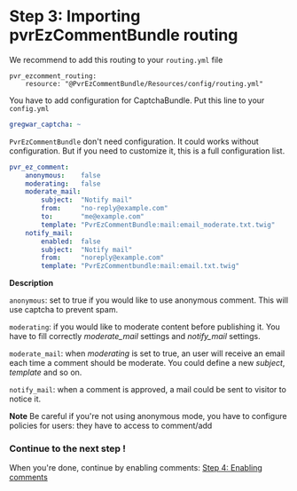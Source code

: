 # Step 3: Importing pvrEzCommentBundle routing

We recommend to add this routing to your ```routing.yml``` file

```
pvr_ezcomment_routing:
    resource: "@PvrEzCommentBundle/Resources/config/routing.yml"
```

You have to add configuration for CaptchaBundle. Put this line to your ```config.yml```

```yaml
gregwar_captcha: ~
```

```PvrEzCommentBundle``` don't need configuration. It could works without configuration. But if you need
to customize it, this is a full configuration list.

```yaml
pvr_ez_comment:
    anonymous:    false
    moderating:   false
    moderate_mail:
        subject:  "Notify mail"
        from:     "no-reply@example.com"
        to:       "me@example.com"
        template: "PvrEzCommentBundle:mail:email_moderate.txt.twig"
    notify_mail:
        enabled:  false
        subject:  "Notify mail"
        from:     "noreply@example.com"
        template: "PvrEzCommentbundle:mail:email.txt.twig"
```

**Description**

```anonymous```: set to true if you would like to use anonymous comment. This will use captcha to prevent spam.

```moderating```: if you would like to moderate content before publishing it. You have to fill correctly *moderate_mail*
settings and *notify_mail* settings.

```moderate_mail```: when *moderating* is set to true, an user will receive an email each time a comment should be moderate.
You could define a new *subject*, *template* and so on.

```notify_mail```: when a comment is approved, a mail could be sent to visitor to notice it.


**Note**
Be careful if you're not using anonymous mode, you have to configure policies for users: they have to access to comment/add


### Continue to the next step !

When you're done, continue by enabling comments: [Step 4: Enabling comments](4-enabling_comments.md)
